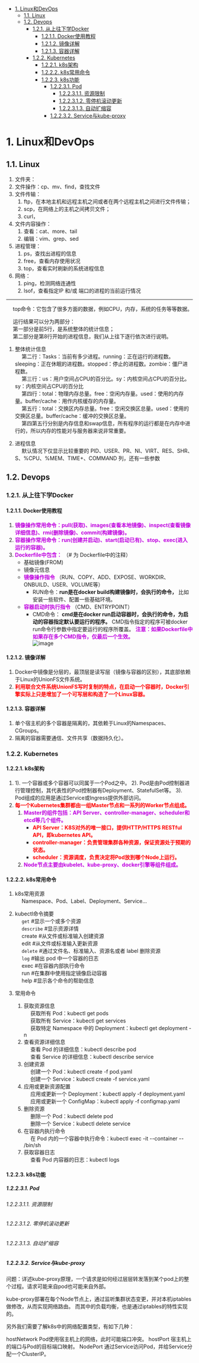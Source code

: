 
<!-- TOC -->

- [1. Linux和DevOps](#1-linux和devops)
    - [1.1. Linux](#11-linux)
    - [1.2. Devops](#12-devops)
        - [1.2.1. 从上往下学Docker](#121-从上往下学docker)
            - [1.2.1.1. Docker使用教程](#1211-docker使用教程)
            - [1.2.1.2. 镜像详解](#1212-镜像详解)
            - [1.2.1.3. 容器详解](#1213-容器详解)
        - [1.2.2. Kubernetes](#122-kubernetes)
            - [1.2.2.1. k8s架构](#1221-k8s架构)
            - [1.2.2.2. k8s常用命令](#1222-k8s常用命令)
            - [1.2.2.3. k8s功能](#1223-k8s功能)
                - [1.2.2.3.1. Pod](#12231-pod)
                    - [1.2.2.3.1.1. 资源限制](#122311-资源限制)
                    - [1.2.2.3.1.2. 零停机滚动更新](#122312-零停机滚动更新)
                    - [1.2.2.3.1.3. 自动扩缩容](#122313-自动扩缩容)
                - [1.2.2.3.2. Service与kube-proxy](#12232-service与kube-proxy)

<!-- /TOC -->


# 1. Linux和DevOps

## 1.1. Linux  
1. 文件夹：
2. 文件操作：cp、mv、find，查找文件  
3. 文件传输：
    1. ftp，在本地主机和远程主机之间或者在两个远程主机之间进行文件传输；  
    2. scp，在网络上的主机之间拷贝文件；
    3. curl，
4. 文件内容操作：
    1. 查看：cat、more、tail  
    2. 编辑：vim、grep、sed  
5. 进程管理：  
    1. ps，查找出进程的信息
    2. free，查看内存使用状况
    3. top，查看实时刷新的系统进程信息
6. 网络：  
    1. ping，检测网络连通性
    2. lsof，查看指定IP 和/或 端口的进程的当前运行情况  


---------------
&emsp; top命令：它包含了很多方面的数据，例如CPU，内存，系统的任务等等数据。  

&emsp; 运行结果可以分为两部分：   
&emsp; 第一部分是前5行，是系统整体的统计信息；   
&emsp; 第二部分是第8行开始的进程信息，我们从上往下逐行依次进行说明。   

1. 整体统计信息  
&emsp; 第二行：Tasks：当前有多少进程。running：正在运行的进程数。sleeping：正在休眠的进程数。stopped：停止的进程数。zombie：僵尸进程数。  
&emsp; 第三行：us：用户空间占CPU的百分比。sy：内核空间占CPU的百分比。sy：内核空间占CPU的百分比   
&emsp; 第四行：total：物理内存总量。free：空闲内存量。used：使用的内存量。buffer/cache：用作内核缓存的内存量。  
&emsp; 第五行：total：交换区内存总量。free：空闲交换区总量。used：使用的交换区总量。buffer/cache：缓冲的交换区总量。  
&emsp; 第四第五行分别是内存信息和swap信息，所有程序的运行都是在内存中进行的，所以内存的性能对与服务器来说非常重要。  

2. 进程信息  
&emsp; 默认情况下仅显示比较重要的 PID、USER、PR、NI、VIRT、RES、SHR、S、%CPU、%MEM、TIME+、COMMAND 列，还有一些参数  


## 1.2. Devops

### 1.2.1. 从上往下学Docker

#### 1.2.1.1. Docker使用教程
1. **<font color = "clime">镜像操作常用命令：pull(获取)、images(查看本地镜像)、inspect(查看镜像详细信息)、rmi(删除镜像)、commit(构建镜像)。</font>**  
2. **<font color = "clime">容器操作常用命令：run(创建并启动)、start(启动已有)、stop、exec(进入运行的容器)。</font>**  
3. **<font color = "clime">Dockerfile中包含：</font>** （# 为 Dockerfile中的注释）  
    * 基础镜像(FROM)    
    * 镜像元信息   
    * **<font color = "clime">镜像操作指令</font>** （RUN、COPY、ADD、EXPOSE、WORKDIR、ONBUILD、USER、VOLUME等）    
        * RUN命令：**run是在docker build构建镜像时，会执行的命令，** 比如安装一些软件、配置一些基础环境。  
    * **<font color = "clime">容器启动时执行指令</font>** （CMD、ENTRYPOINT）  
        * CMD命令： **cmd是在docker run启动容器时，会执行的命令，为启动的容器指定默认要运行的程序。** CMD指令指定的程序可被docker run命令行参数中指定要运行的程序所覆盖。 **<font color = "clime">注意：如果Dockerfile中如果存在多个CMD指令，仅最后一个生效。</font>**    
    ![image](http://182.92.69.8:8081/img/devops/docker/docker-9.png)  


#### 1.2.1.2. 镜像详解
1. Docker中镜像是分层的，最顶层是读写层（镜像与容器的区别），其底部依赖于Linux的UnionFS文件系统。  
2. **<font color = "red">利用联合文件系统UnionFS写时复制的特点，在启动一个容器时，Docker引擎实际上只是增加了一个可写层和构造了一个Linux容器。</font>**  

#### 1.2.1.3. 容器详解
1. 单个宿主机的多个容器是隔离的，其依赖于Linux的Namespaces、CGroups。  
2. 隔离的容器需要通信、文件共享（数据持久化）。  


### 1.2.2. Kubernetes
#### 1.2.2.1. k8s架构
1. 1). 一个容器或多个容器可以同属于一个Pod之中。 2). Pod是由Pod控制器进行管理控制，其代表性的Pod控制器有Deployment、StatefulSet等。 3). Pod组成的应用是通过Service或Ingress提供外部访问。  
2. **<font color = "red">每一个Kubernetes集群都由一组Master节点和一系列的Worker节点组成。</font>**  
    1. **<font color = "clime">Master的组件包括：API Server、controller-manager、scheduler和etcd等几个组件。</font>**  
        * **<font color = "red">API Server：K8S对外的唯一接口，提供HTTP/HTTPS RESTful API，即kubernetes API。</font>**  
        * **<font color = "red">controller-manager：负责管理集群各种资源，保证资源处于预期的状态。</font>** 
        * **<font color = "red">scheduler：资源调度，负责决定将Pod放到哪个Node上运行。</font>** 
    2. **<font color = "clime">Node节点主要由kubelet、kube-proxy、docker引擎等组件组成。</font>**  

#### 1.2.2.2. k8s常用命令
1. k8s常用资源  
&emsp; Namespace、Pod、Label、Deployment、Service...  

2. kubectl命令摘要  
&emsp; `get`      #显示一个或多个资源  
&emsp; `describe`  #显示资源详情  
&emsp; create    #从文件或标准输入创建资源  
&emsp; edit   #从文件或标准输入更新资源  
&emsp; `delete`   #通过文件名、标准输入、资源名或者 label 删除资源  
&emsp; `log`       #输出 pod 中一个容器的日志  
&emsp; exec  #在容器内部执行命令  
&emsp; run     #在集群中使用指定镜像启动容器  
&emsp; help         #显示各个命令的帮助信息  

3. 常用命令  
    1. 获取资源信息  
    &emsp; 获取所有 Pod：kubectl get pods  
    &emsp; 获取所有 Service：kubectl get services  
    &emsp; 获取特定 Namespace 中的 Deployment：kubectl get deployment -n <namespace>  
    2. 查看资源详细信息  
    &emsp; 查看 Pod 的详细信息：kubectl describe pod <pod-name>  
    &emsp; 查看 Service 的详细信息：kubectl describe service <service-name>  
    3. 创建资源  
    &emsp; 创建一个 Pod：kubectl create -f pod.yaml  
    &emsp; 创建一个 Service：kubectl create -f service.yaml  
    4. 应用或更新资源配置  
    &emsp; 应用或更新一个 Deployment：kubectl apply -f deployment.yaml  
    &emsp; 应用或更新一个 ConfigMap：kubectl apply -f configmap.yaml  
    5. 删除资源  
    &emsp; 删除一个 Pod：kubectl delete pod <pod-name>  
    &emsp; 删除一个 Service：kubectl delete service <service-name>  
    6. 在容器内执行命令  
    &emsp; 在 Pod 内的一个容器中执行命令：kubectl exec -it <pod-name> --container <container-name> -- /bin/sh  
    7. 获取容器日志  
    &emsp; 查看 Pod 内容器的日志：kubectl logs <pod-name>  

#### 1.2.2.3. k8s功能  
##### 1.2.2.3.1. Pod
###### 1.2.2.3.1.1. 资源限制


###### 1.2.2.3.1.2. 零停机滚动更新

###### 1.2.2.3.1.3. 自动扩缩容 
<!-- 
https://blog.csdn.net/qq_33521184/article/details/131881164
-->

##### 1.2.2.3.2. Service与kube-proxy


问题：详述kube-proxy原理，一个请求是如何经过层层转发落到某个pod上的整个过程。请求可能来自pod也可能来自外部。

kube-proxy部署在每个Node节点上，通过监听集群状态变更，并对本机iptables做修改，从而实现网络路由。 而其中的负载均衡，也是通过iptables的特性实现的。

另外我们需要了解k8s中的网络配置类型，有如下几种：

hostNetwork Pod使用宿主机上的网络，此时可能端口冲突。
hostPort 宿主机上的端口与Pod的目标端口映射。
NodePort 通过Service访问Pod，并给Service分配一个ClusterIP。
